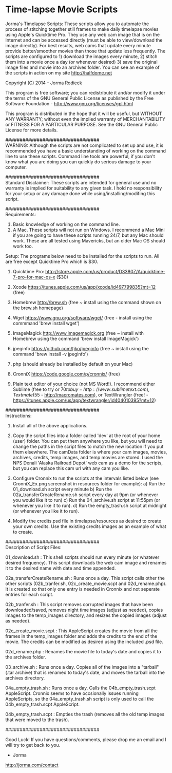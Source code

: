 Time-lapse Movie Scripts
=========

Jorma's Timelapse Scripts: These scripts allow you to automate the process of stitching together still frames to make daily timelapse movies using Apple's Quicktime Pro. They use any web cam image that is on the Internet and can be accessed directly (must be able to view/download the image directly). For best results, web cams that update every minute provide better/smoother movies than those that update less frequently. The scripts are configured to 1) download the images every minute, 2) stitch them into a movie once a day (or whenever desired) 3) save the original image files and movie into an archives folder. You can see an example of the scripts in action on my site http://halfdome.net

Copyright (C) 2014 - Jorma Rodieck

This program is free software; you can redistribute it and/or modify it under the terms of the GNU General Public License as published by the Free Software Foundation - http://www.gnu.org/licenses/gpl.html

This program is distributed in the hope that it will be useful, but WITHOUT ANY WARRANTY; without even the implied warranty of
MERCHANTABILITY or FITNESS FOR A PARTICULAR PURPOSE.  See the GNU General Public License for more details.

#################################	
WARNING: Although the scripts are not complicated to set up and use, it is recommended you have a basic understanding of working on the command line to use these scripts. Command line tools are powerful, if you don't know what you are doing you can quickly do serious damage to your computer.

#################################	
Standard Disclaimer: These scripts are intended for general use and no warranty is implied for suitability to any given task. I hold no responsibility for your setup or any damage done while using/installing/modifing this script.

#################################	
Requirements:

1) Basic knowledge of working on the command line.
2) A Mac. These scripts will not run on Windows. I recommend a Mac Mini if you are going to have these scripts running 24/7, but any Mac should work. These are all tested using Mavericks, but an older Mac OS should work too.

Setup: The programs below need to be installed for the scripts to run. All are free except Quicktime Pro which is $30.

1) Quicktime Pro: http://store.apple.com/us/product/D3380Z/A/quicktime-7-pro-for-mac-os-x ($30)

2) Xcode https://itunes.apple.com/us/app/xcode/id497799835?mt=12 (free)

3) Homebrew http://brew.sh (free ~ install using the command shown on the brew.sh homepage)

4) Wget https://www.gnu.org/software/wget/ (free - install using the commmand 'brew install wget')

5) ImageMagick http://www.imagemagick.org (free ~ install with Homebrew using the command 'brew install ImageMagick')

6) jpeginfo https://github.com/tjko/jpeginfo (free ~ install using the command 'brew install -v jpeginfo')

7) php (should already be installed by default on your Mac)

8) CronniX https://code.google.com/p/cronnix/ (free)

9) Plain text editor of your choice (not MS Word!). I recommend either Sublime (free to try or $70 to buy - http://www.sublimetext.com), Textmate ($55 - http://macromates.com), or TextWrangler (free! - https://itunes.apple.com/us/app/textwrangler/id404010395?mt=12)

#################################	
Instructions:

1) Install all of the above applications.

2) Copy the script files into a folder called 'dev' at the root of your home (user) folder. You can put them anywhere you like, but you will need to change the paths in the script files to match the new location if you put them elsewhere. The camData folder is where your cam images, movies, archives, credits, temp images, and temp movies are stored. I used the NPS Denali 'Alaska Railroad Depot' web cam as a demo for the scripts, but you can replace this cam url with any cam you like.

3) Configure Cronnix to run the scripts at the intervals listed below (see CronniX_Ex.png screenshot in resources folder for example):
	a) Run the 01_download.sh script every minute
	b) Run the 02a_transferCreateRename.sh script every day at 9pm (or whenever you would like it to run)
	c) Run the 04_archive.sh script at 11:55pm (or whenever you like it to run).
	d) Run the empty_trash.sh script at midnight (or whenever you like it to run).
	
4) Modify the credits.psd file in timelapse/resources as desired to create your own credits. Use the existing credits images as an example of what to create.

#################################	
Description of Script Files:

01_download.sh : This shell scripts should run every minute (or whatever desired frequency). This script downloads the web cam image and renames it to the desired name with date and time appended.

02a_transferCreateRename.sh : Runs once a day. This script calls other the other scripts (02b_tranfer.sh, 02c_create_movie.scpt and 02d_rename.php). It is created so that only one entry is needed in Cronnix and not seperate entries for each script.

02b_tranfer.sh : This script removes corrupted images that have been downloaded/saved, removes night time images (adjust as needed), copies images to the temp_images directory, and resizes the copied images (adjust as needed).

02c_create_movie.scpt : This AppleScript creates the movie from all the frames in the temp_images folder and adds the credits to the end of the movie. The credits can be modified as desired using the included .psd file.

02d_rename.php : Renames the movie file to today's date and copies it to the archives folder.

03_archive.sh : Runs once a day. Copies all of the images into a "tarball" (.tar archive) that is renamed to today's date, and moves the tarball into the archives directory.

04a_empty_trash.sh : Runs once a day. Calls the 04b_empty_trash.scpt AppleScript. Cronnix seems to have occsionally issues running AppleScripts, so the 04a_empty_trash.sh script is only used to call the 04b_empty_trash.scpt AppleScript.

04b_empty_trash.scpt : Empties the trash (removes all the old temp images that were moved to the trash).

#################################	

Good Luck! If you have questions/comments, please drop me an email and I will try to get back to you.

- Jorma

http://jorma.com/contact




 
